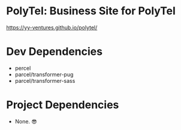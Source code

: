 # PolyTel: Business Site for PolyTel

https://yy-ventures.github.io/polytel/

# Dev Dependencies

- percel
- parcel/transformer-pug
- parcel/transformer-sass

# Project Dependencies

- None. 😎
